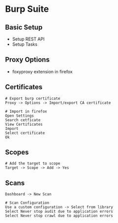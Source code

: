 # Burp Suite

## Basic Setup

* Setup REST API
* Setup Tasks

## Proxy Options

* foxyproxy extension in firefox

## Certificates

```
# Export burp certificate
Proxy -> Options -> Import/export CA certificate

# Import in firefox
Open Settings
Search cetficate
View Certificates
Import
Select certificate
Ok
```

## Scopes

```
# Add the target to scope
Target -> Scope -> Add -> Yes
```

## Scans

```
Dashboard -> New Scan

# Scan Configuration
Use a custom configuration -> Select from library
Select Never stop audit due to application errors
Select Never stop crawl due to application errors
```

